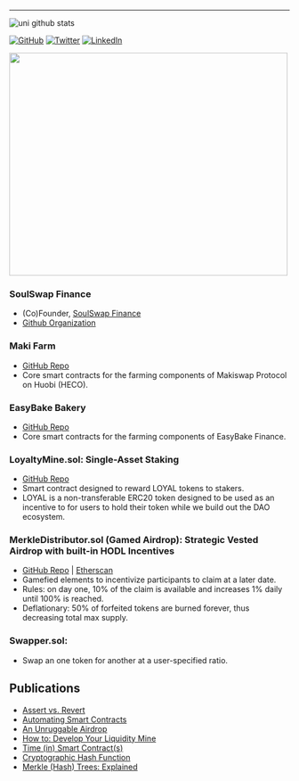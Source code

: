 ____	
![uni github stats](https://github-readme-stats.vercel.app/api?username=bunsdev&hide=["issues"]&show_icons=true)

<p>
	<a href="https://github.com/BunsDev"><img src="https://img.shields.io/github/followers/bunsdev.svg?label=GitHub&style=social" alt="GitHub"></a>
	<a href="https://twitter.com/0xBuns"><img src="https://img.shields.io/twitter/follow/0xbuns?label=Twitter&style=social" alt="Twitter"></a>
	<a href="https://www.linkedin.com/in/buns"><img src="https://img.shields.io/badge/LinkedIn--_.svg?style=social&logo=linkedin" alt="LinkedIn"></a>
<br></p>
<img height=400 width=500 src="https://media.giphy.com/media/xT77XGs5Kw0nh1TRC0/giphy.gif" />

### SoulSwap Finance
- (Co)Founder, [SoulSwap Finance](https://SoulSwap.finance)
- [Github Organization](https://github.com/SoulSwapFinance)

### Maki Farm
- [GitHub Repo](https://github.com/Makiswap-Protocol/maki-farm)
- Core smart contracts for the farming components of Makiswap Protocol on Huobi (HECO).

### EasyBake Bakery
- [GitHub Repo](https://github.com/EasyBakeSwap/Easybake-Bakery)
- Core smart contracts for the farming components of EasyBake Finance.

### LoyaltyMine.sol: Single-Asset Staking 
- [GitHub Repo](https://github.com/CryptoUnico/LoyaltyMine)
- Smart contract designed to reward LOYAL tokens to stakers.
- LOYAL is a non-transferable ERC20 token designed to be used as an incentive to for users to hold their token while we build out the DAO ecosystem.

### MerkleDistributor.sol (Gamed Airdrop): Strategic Vested Airdrop with built-in HODL Incentives
- [GitHub Repo](https://github.com/CryptoUnico/merkle-distributor) | [Etherscan](https://etherscan.io/address/0x7ea0f8bb2f01c197985c285e193dd5b8a69836c0#code)
- Gamefied elements to incentivize participants to claim at a later date.
- Rules: on day one, 10% of the claim is available and increases 1% daily until 100% is reached.
- Deflationary: 50% of forfeited tokens are burned forever, thus decreasing total max supply.

### Swapper.sol:
- Swap an one token for another at a user-specified ratio.

## Publications
- [Assert vs. Revert](https://soliditywiz.medium.com/assert-vs-require-730148b385e0)
- [Automating Smart Contracts](https://soliditywiz.medium.com/smart-contract-automation-ca109805b23a)
- [An Unruggable Airdrop](https://soliditywiz.medium.com/an-unruggable-airdrop-63c2ee9f242d)
- [How to: Develop Your Liquidity Mine](https://soliditywiz.medium.com/how-to-develop-your-liquidity-mine-9d47656fe678)
- [Time (in) Smart Contract(s)](https://soliditywiz.medium.com/time-in-smart-contract-s-eec4a2fd108e)
- [Cryptographic Hash Function](https://soliditywiz.medium.com/cryptographic-hash-function-beaa2408260)
- [Merkle (Hash) Trees: Explained](https://soliditywiz.medium.com/merkle-hash-trees-explained-ea384f2af7e8)
